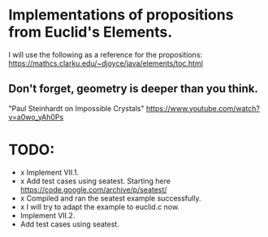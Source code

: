 # Implementations of propositions from Euclid's Elements.

I will use the following as a reference for the propositions:
https://mathcs.clarku.edu/~djoyce/java/elements/toc.html

## Don't forget, geometry is deeper than you think.

"Paul Steinhardt on Impossible Crystals"
https://www.youtube.com/watch?v=a0wo_yAh0Ps

# TODO:
* x Implement VII.1.
* x Add test cases using seatest. Starting here https://code.google.com/archive/p/seatest/
* x Compiled and ran the seatest example successfully.
* x I will try to adapt the example to euclid.c now.
* Implement VII.2.
* Add test cases using seatest.